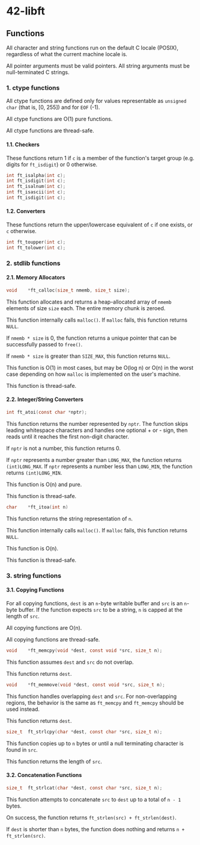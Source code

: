 # 42-libft

## Functions

All character and string functions run on the default C locale
(POSIX), regardless of what the current machine locale is.

All pointer arguments must be valid pointers. All string arguments
must be null-terminated C strings.

### 1. ctype functions

All ctype functions are defined only for values representable as
`unsigned char` (that is, [0, 255]) and for `EOF` (-1).

All ctype functions are O(1) pure functions.

All ctype functions are thread-safe.

#### 1.1. Checkers

These functions return 1 if `c` is a member of the function's target
group (e.g. digits for `ft_isdigit`) or 0 otherwise.

```C
int	ft_isalpha(int c);
int	ft_isdigit(int c);
int	ft_isalnum(int c);
int	ft_isascii(int c);
int	ft_isdigit(int c);
```

#### 1.2. Converters

These functions return the upper/lowercase equivalent of `c` if one
exists, or `c` otherwise.

```C
int	ft_toupper(int c);
int	ft_tolower(int c);
```

### 2. stdlib functions

#### 2.1. Memory Allocators

```C
void	*ft_calloc(size_t nmemb, size_t size);
```

This function allocates and returns a heap-allocated array of `nmemb`
elements of size `size` each. The entire memory chunk is zeroed.

This function internally calls `malloc()`. If `malloc` fails, this
function returns `NULL`.

If `nmemb * size` is 0, the function returns a unique pointer that can
be successfully passed to `free()`.

If `nmemb * size` is greater than `SIZE_MAX`, this function returns
`NULL`.

This function is O(1) in most cases, but may be O(log n) or O(n) in
the worst case depending on how `malloc` is implemented on the user's
machine.

This function is thread-safe.

#### 2.2. Integer/String Converters

```C
int	ft_atoi(const char *nptr);
```

This function returns the number represented by `nptr`. The function
skips leading whitespace characters and handles one optional + or -
sign, then reads until it reaches the first non-digit character.

If `nptr` is not a number, this function returns 0.

If `nptr` represents a number greater than `LONG_MAX`, the function
returns `(int)LONG_MAX`. If `nptr` represents a number less than
`LONG_MIN`, the function returns `(int)LONG_MIN`.

This function is O(n) and pure.

This function is thread-safe.

```C
char	*ft_itoa(int n)
```

This function returns the string representation of `n`.

This function internally calls `malloc()`. If `malloc` fails, this
function returns `NULL`.

This function is O(n).

This function is thread-safe.

### 3. string functions

#### 3.1. Copying Functions

For all copying functions, `dest` is an `n`-byte writable buffer
and `src` is an `n`-byte buffer. If the function expects `src` to
be a string, `n` is capped at the length of `src`.

All copying functions are O(n).

All copying functions are thread-safe.

```C
void	*ft_memcpy(void *dest, const void *src, size_t n);
```

This function assumes `dest` and `src` do not overlap.

This function returns `dest`.

```C
void	*ft_memmove(void *dest, const void *src, size_t n);
```

This function handles overlapping `dest` and `src`. For
non-overlapping regions, the behavior is the same as `ft_memcpy`
and `ft_memcpy` should be used instead.

This function returns `dest`.

```C
size_t	ft_strlcpy(char *dest, const char *src, size_t n);
```

This function copies up to `n` bytes or until a null terminating
character is found in `src`.

This function returns the length of `src`.

#### 3.2. Concatenation Functions

```C
size_t	ft_strlcat(char *dest, const char *src, size_t n);
```

This function attempts to concatenate `src` to `dest` up to a
total of `n - 1` bytes.

On success, the function returns `ft_strlen(src) + ft_strlen(dest)`.

If `dest` is shorter than `n` bytes, the function does nothing
and returns `n + ft_strlen(src)`.
